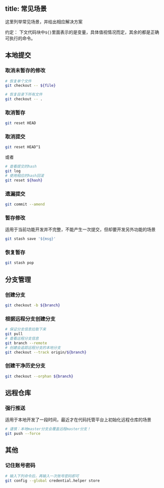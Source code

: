 title: 常见场景
---

这里列举常见场景，并给出相应解决方案

约定： 下文代码块中`${}`里面表示的是变量，具体值视情况而定，其余的都是正确可执行的命令。

## 本地提交

### 取消未暂存的修改

```sh
# 恢复单个文件
git checkout -- ${file}

# 恢复目录下所有文件
git checkout -- .
```

### 取消暂存

```sh
git reset HEAD
```

### 取消提交

```sh
git reset HEAD^1
```

或者

``` sh
# 查看提交的hash
git log
# 使用相应的hash回滚
git reset ${hash}
```

### 遗漏提交

```sh
git commit --amend
```

### 暂存修改

适用于当前功能开发并不完整，不能产生一次提交，但却要开发另外功能的场景

``` sh
git stash save '${msg}'
```

### 恢复暂存

```sh
git stash pop
```

## 分支管理

### 创建分支

```sh
git checkout -b ${branch}
```

### 根据远程分支创建分支

```sh
# 保证分支信息拉取下来
git pull
# 查看远程分支信息
git branch --remote
# 创建会追踪远程分支的本地分支
git checkout --track origin/${branch}
```

### 创建干净历史分支

```sh
git checkout --orphan ${branch}
```

## 远程仓库

### 强行推送

适用于本地开发了一段时间，最近才在代码托管平台上初始化远程仓库的场景

```sh
# 谨慎：本地master分支会覆盖远程master分支！
git push --force
```

## 其他

### 记住账号密码

```sh
# 输入下列命令后，再输入一次账号密码即可
git config --global credential.helper store
```

